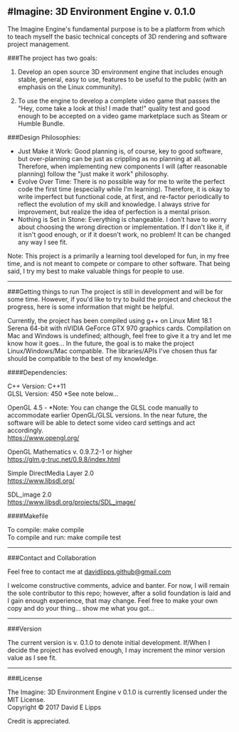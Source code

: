 #Imagine: 3D Environment Engine v. 0.1.0
---
The Imagine Engine's fundamental purpose is to be a platform from which to teach myself the basic technical concepts of 3D rendering and software project management.

###The project has two goals:

1. Develop an open source 3D environment engine that includes enough stable, general, easy to use, features to be useful to the public (with an emphasis on the Linux community).

2. To use the engine to develop a complete video game that passes the "Hey, come take a look at this! I made that!" quality test and good enough to be accepted on a video game marketplace such as Steam or Humble Bundle.

###Design Philosophies:

* Just Make it Work: Good planning is, of course, key to good software, but over-planning can be just as crippling as no planning at all. Therefore, when implementing new components I will (after reasonable planning) follow the "just make it work" philosophy. 
* Evolve Over Time: There is no possible way for me to write the perfect code the first time (especially while I'm learning). Therefore, it is okay to write imperfect but functional code, at first, and re-factor periodically to reflect the evolution of my skill and knowledge. I always strive for improvement, but realize the idea of perfection is a mental prison.
* Nothing is Set in Stone: Everything is changeable. I don't have to worry about choosing the wrong direction or implementation. If I don't like it, if it isn't good enough, or if it doesn't work, no problem! It can be changed any way I see fit.

Note: This project is a primarily a learning tool developed for fun, in my free time, and is not meant to compete or compare to other software. That being said, I try my best to make valuable things for people to use.

---
###Getting things to run
The project is still in development and will be for some time. However, if you'd like to try to build the project and checkout the progress, here is some information that might be helpful.

Currently, the project has been compiled using g++ on Linux Mint 18.1 Serena 64-bit with nVIDIA GeForce GTX 970 graphics cards. Compilation on Mac and Windows is undefined; although, feel free to give it a try and let me know how it goes... In the future, the goal is to make the project Linux/Windows/Mac compatible. The libraries/APIs I've chosen thus far should be compatible to the best of my knowledge.

####Dependencies:

C++ Version: C++11   
GLSL Version: 450 *See note below...

OpenGL 4.5 - *Note: You can change the GLSL code manually to accommodate earlier OpenGL/GLSL versions. In the near future, the software will be able to detect some video card settings and act accordingly.  
https://www.opengl.org/

OpenGL Mathematics v. 0.9.7.2-1 or higher  
https://glm.g-truc.net/0.9.8/index.html

Simple DirectMedia Layer 2.0  
https://www.libsdl.org/

SDL_image 2.0  
https://www.libsdl.org/projects/SDL_image/

####Makefile

To compile: make compile  
To compile and run: make compile test

---
###Contact and Collaboration

Feel free to contact me at davidlipps.github@gmail.com

I welcome constructive comments, advice and banter. For now, I will remain the sole contributor to this repo; however, after a solid foundation is laid and I gain enough experience, that may change. Feel free to make your own copy and do your thing... show me what you got... 

---
###Version

The current version is v. 0.1.0 to denote initial development. If/When I decide the project has evolved enough, I may increment the minor version value as I see fit.

---
###License

The Imagine: 3D Environment Engine v 0.1.0 is currently licensed under the MIT License.   
Copyright © 2017 David E Lipps

Credit is appreciated.